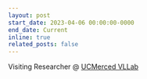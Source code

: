 ```yaml
---
layout: post
start_date: 2023-04-06 00:00:00-0000
end_date: Current
inline: true
related_posts: false
---
```


Visiting Researcher @ [UCMerced VLLab](http://vllab.ucmerced.edu/)
